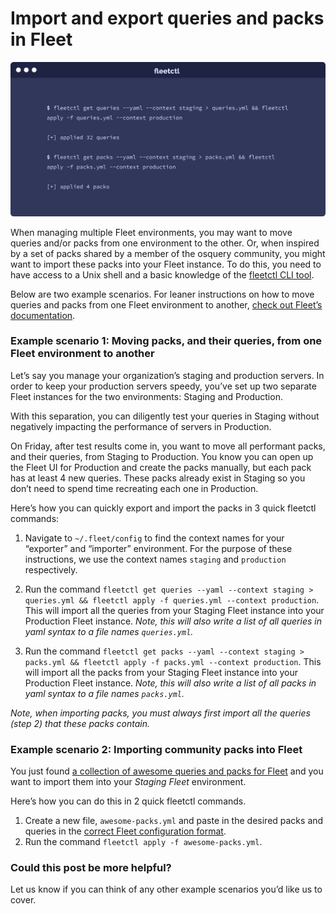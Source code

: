 # Import and export queries and packs in Fleet

![Import and export queries and packs in Fleet](../website/assets/images/articles/import-and-export-queries-and-packs-in-fleet-cover-700x343@2x.png)

When managing multiple Fleet environments, you may want to move queries and/or packs from one environment to the other. Or, when inspired by a set of packs shared by a member of the osquery community, you might want to import these packs into your Fleet instance. To do this, you need to have access to a Unix shell and a basic knowledge of the [fleetctl CLI tool](https://www.npmjs.com/package/fleetctl).

Below are two example scenarios. For leaner instructions on how to move queries and packs from one Fleet environment to another, [check out Fleet’s documentation](https://github.com/fleetdm/fleet/blob/00ea74ed800568f063c6d5553f113dbd1e55a09c/docs/1-Using-Fleet/configuration-files/README.md#moving-queries-and-packs-from-one-fleet-environment-to-another).

### Example scenario 1: Moving packs, and their queries, from one Fleet environment to another

Let’s say you manage your organization’s staging and production servers. In order to keep your production servers speedy, you’ve set up two separate Fleet instances for the two environments: Staging and Production.

With this separation, you can diligently test your queries in Staging without negatively impacting the performance of servers in Production.

On Friday, after test results come in, you want to move all performant packs, and their queries, from Staging to Production. You know you can open up the Fleet UI for Production and create the packs manually, but each pack has at least 4 new queries. These packs already exist in Staging so you don’t need to spend time recreating each one in Production.

Here’s how you can quickly export and import the packs in 3 quick fleetctl commands:

1. Navigate to `~/.fleet/config` to find the context names for your “exporter” and “importer” environment. For the purpose of these instructions, we use the context names `staging` and `production` respectively.

2. Run the command `fleetctl get queries --yaml --context staging > queries.yml && fleetctl apply -f queries.yml --context production`. This will import all the queries from your Staging Fleet instance into your Production Fleet instance. *Note, this will also write a list of all queries in yaml syntax to a file names `queries.yml`.*

3. Run the command `fleetctl get packs --yaml --context staging > packs.yml && fleetctl apply -f packs.yml --context production`. This will import all the packs from your Staging Fleet instance into your Production Fleet instance. *Note, this will also write a list of all packs in yaml syntax to a file names `packs.yml`.*

*Note, when importing packs, you must always first import all the queries (step 2) that these packs contain.*

### Example scenario 2: Importing community packs into Fleet

You just found [a collection of awesome queries and packs for Fleet](https://github.com/palantir/osquery-configuration/tree/master/Fleet) and you want to import them into your *Staging Fleet* environment.

Here’s how you can do this in 2 quick fleetctl commands.

1. Create a new file, `awesome-packs.yml` and paste in the desired packs and queries in the [correct Fleet configuration format](https://github.com/fleetdm/fleet/tree/main/docs/1-Using-Fleet/configuration-files#using-yaml-files-in-fleet).
2. Run the command `fleetctl apply -f awesome-packs.yml`.

### Could this post be more helpful?

Let us know if you can think of any other example scenarios you’d like us to cover.

<meta name="category" value="product">
<meta name="authorGitHubUsername" value="noahtalerman">
<meta name="authorFullName" value="Noah Talerman">
<meta name="publishedOn" value="2021-02-16">
<meta name="articleTitle" value="Import and export queries and packs in Fleet">
<meta name="articleImageUrl" value="../website/assets/images/articles/import-and-export-queries-and-packs-in-fleet-cover-700x343@2x.png">